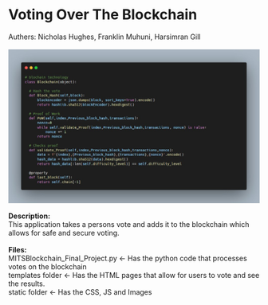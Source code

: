 <h1>Voting Over The Blockchain</h1>
Authers: Nicholas Hughes, Franklin Muhuni, Harsimran Gill<br><br>

<img src="blockchain-screenshot.jpg" title="screenshot">

<b>Description:</b><br>
This application takes a persons vote and adds it to the blockchain which allows for safe and secure voting.<br><br>
<b>Files:</b><br>
MITSBlockchain_Final_Project.py <- Has the python code that processes votes on the blockchain<br>
templates folder <- Has the HTML pages that allow for users to vote and see the results.<br>
static folder <- Has the CSS, JS and Images<br>
